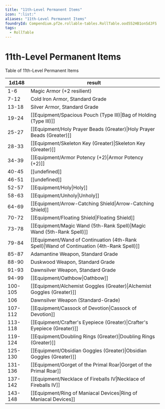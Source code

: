 ```yaml
---
title: "11th-Level Permanent Items"
icon: ":list:"
aliases: "11th-Level Permanent Items"
foundryId: Compendium.pf2e.rollable-tables.RollTable.ood552HB1onSdJFS
tags:
  - RollTable
---
```


# 11th-Level Permanent Items
Table of 11th-Level Permanent Items

| 1d148 | result |
|------|--------|
| 1-6 | Magic Armor (+2 resilient) |
| 7-12 | Cold Iron Armor, Standard Grade |
| 13-18 | Silver Armor, Standard Grade |
| 19-24 | [[Equipment/Spacious Pouch (Type III)\|Bag of Holding (Type III)]] |
| 25-27 | [[Equipment/Holy Prayer Beads (Greater)\|Holy Prayer Beads (Greater)]] |
| 28-33 | [[Equipment/Skeleton Key (Greater)\|Skeleton Key (Greater)]] |
| 34-39 | [[Equipment/Armor Potency (+2)\|Armor Potency (+2)]] |
| 40-45 | [[undefined]] |
| 46-51 | [[undefined]] |
| 52-57 | [[Equipment/Holy\|Holy]] |
| 58-63 | [[Equipment/Unholy\|Unholy]] |
| 64-69 | [[Equipment/Arrow-Catching Shield\|Arrow-Catching Shield]] |
| 70-72 | [[Equipment/Floating Shield\|Floating Shield]] |
| 73-78 | [[Equipment/Magic Wand (5th-Rank Spell)\|Magic Wand (5th-Rank Spell)]] |
| 79-84 | [[Equipment/Wand of Continuation (4th-Rank Spell)\|Wand of Continuation (4th-Rank Spell)]] |
| 85-87 | Adamantine Weapon, Standard Grade |
| 88-90 | Duskwood Weapon, Standard Grade |
| 91-93 | Dawnsilver Weapon, Standard Grade |
| 94-99 | [[Equipment/Oathbow\|Oathbow]] |
| 100-105 | [[Equipment/Alchemist Goggles (Greater)\|Alchemist Goggles (Greater)]] |
| 106 | Dawnsilver Weapon (Standard-Grade) |
| 107-112 | [[Equipment/Cassock of Devotion\|Cassock of Devotion]] |
| 113-118 | [[Equipment/Crafter's Eyepiece (Greater)\|Crafter's Eyepiece (Greater)]] |
| 119-124 | [[Equipment/Doubling Rings (Greater)\|Doubling Rings (Greater)]] |
| 125-130 | [[Equipment/Obsidian Goggles (Greater)\|Obsidian Goggles (Greater)]] |
| 131-136 | [[Equipment/Gorget of the Primal Roar\|Gorget of the Primal Roar]] |
| 137-142 | [[Equipment/Necklace of Fireballs IV\|Necklace of Fireballs IV]] |
| 143-148 | [[Equipment/Ring of Maniacal Devices\|Ring of Maniacal Devices]] |
